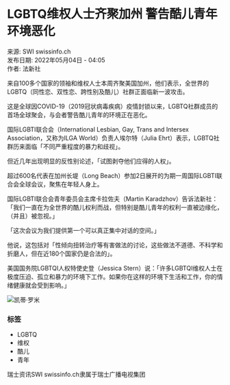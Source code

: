 # LGBTQ维权人士齐聚加州 警告酷儿青年环境恶化

来源: SWI swissinfo.ch  
发布日期: 2022年05月04日 - 04:05  
作者: 法新社  

来自100多个国家的领袖和维权人士本周齐聚美国加州，他们表示，全世界的LGBTQ（同性恋、双性恋、跨性别及酷儿）社群正面临新一波攻击。

这是全球因COVID-19（2019冠状病毒疾病）疫情封锁以来，LGBTQ社群成员的首场全球聚会，与会者警告酷儿青年的环境正在恶化。

国际LGBTI联合会（International Lesbian, Gay, Trans and Intersex Association，又称为ILGA World）负责人埃尔特（Julia Ehrt）表示，LGBTQ社群历来面临「不同严重程度的暴力和歧视」。

但近几年出现明显的反性别论述，「试图剥夺他们应得的人权」。

超过600名代表在加州长堤（Long Beach）参加2日展开的为期一周国际LGBTI联合会全球会议，聚焦在年轻人身上。

国际LGBTI联合会青年委员会主席卡拉佐夫（Martin Karadzhov）告诉法新社：「我们一直在为全世界的酷儿权利而战，但特别是酷儿青年的权利一直被边缘化，（并且）被忽视。」

「这次会议为我们提供第一个可以真正集中对话的空间。」

他说，这包括对「性倾向扭转治疗等有害做法的讨论，这些做法不道德、不科学和折磨人，但在近180个国家仍是合法的」。

美国国务院LGBTQI人权特使史登（Jessica Stern）说：「许多LGBTQI维权人士在极度压迫、孤立和暴力的环境下工作。如果你在这样的环境下生活和工作，你的情绪健康就会受到影响。」

![凯蒂·罗米](https://www.swissinfo.ch/content/wp-content/uploads/sites/13/2023/12/katy-romy-profileImage-42390267.png?ver=04173011)

### 标签
- LGBTQ
- 维权
- 酷儿
- 青年

瑞士资讯SWI swissinfo.ch隶属于瑞士广播电视集团
